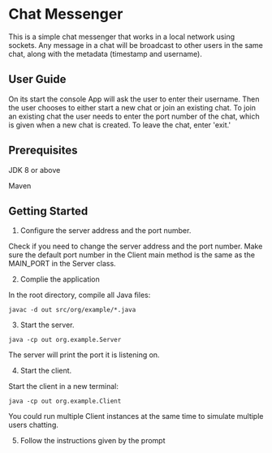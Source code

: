 # Chat Messenger

This is a simple chat messenger that works in a local network using sockets. Any message in a chat will be broadcast to other users in the same chat, along with the metadata (timestamp and username).

## User Guide

On its start the console App will ask the user to enter their username. Then the user chooses to either start a new chat or join an existing chat. To join an existing chat the user needs to enter the port number of the chat, which is given when a new chat is created. To leave the chat, enter 'exit.' 

## Prerequisites

JDK 8 or above

Maven

## Getting Started

1. Configure the server address and the port number. 

Check if you need to change the server address and the port number. Make sure the default port number in the Client main method is the same as the MAIN_PORT in the Server class.

2. Complie the application

In the root directory, compile all Java files:

`javac -d out src/org/example/*.java`

3. Start the server.

`java -cp out org.example.Server`

The server will print the port it is listening on.

4. Start the client.

Start the client in a new terminal:

`java -cp out org.example.Client`

You could run multiple Client instances at the same time to simulate multiple users chatting.

5. Follow the instructions given by the prompt
